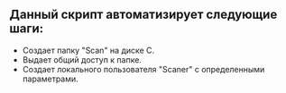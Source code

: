 ## Данный скрипт автоматизирует следующие шаги:
- Создает папку "Scan" на диске С.
- Выдает общий доступ к папке.
- Создает локального пользователя "Scaner" с определенными параметрами. 
